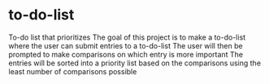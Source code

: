# to-do-list
To-do list that prioritizes
The goal of this project is to make a to-do-list where the user can submit entries to a to-do-list
The user will then be prompted to make comparisons on which entry is more important
The entries will be sorted into a priority list based on the comparisons using the least number of comparisons possible